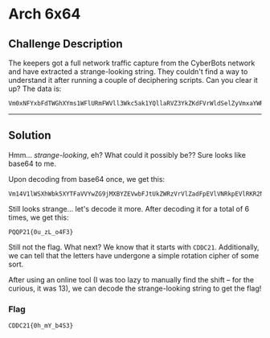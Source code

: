 # Arch 6x64

## Challenge Description

The keepers got a full network traffic capture from the CyberBots network and have extracted a strange-looking string. They couldn't find a way to understand it after running a couple of deciphering scripts. Can you clear it up?  The data is:

```text
Vm0xNFYxbFdTWGhXYms1WFlURmFWVll3Wkc5ak1YQllaRVZ3YkZKdFVrWldSelZyVmxaYWRGcEVWbFZOUmtwRVZsUktSMk5yTlVWV1ZEQTk=
```

---

## Solution

Hmm... *strange-looking*, eh? What could it possibly be?? Sure looks like base64 to me.

Upon decoding from base64 once, we get this:

```text
Vm14V1lWSXhWbk5XYTFaVVYwZG9jMXBYZEVwbFJtUkZWRzVrVlZadFpEVlVNRkpEVlRKR2NrNUVWVDA9
```

Still looks strange... let's decode it more. After decoding it for a total of 6 times, we get this:

```text
PQQP21{0u_zL_o4F3}
```

Still not the flag. What next? We know that it starts with `CDDC21`. Additionally, we can tell that the letters have undergone a simple rotation cipher of some sort.

After using an online tool (I was too lazy to manually find the shift &ndash; for the curious, it was 13), we can decode the strange-looking string to get the flag!

### Flag

```text
CDDC21{0h_mY_b4S3}
```
